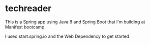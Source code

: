 # techreader

This is a Spring app using Java 8 and Spring Boot that I'm building at Manifest bootcamp.

I used start.spring.io and the Web Dependency to get started
